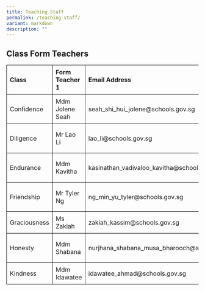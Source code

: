 ```yaml
---
title: Teaching Staff
permalink: /teaching-staff/
variant: markdown
description: ""
---
```




  <title>Class Form Teachers</title>
  <style>
    table {
      border-collapse: collapse;
      width: 100%;
    }
    th, td {
      border: 1px solid black;
      padding: 8px;
      text-align: left;
    }
  </style>



<h2>Class Form Teachers</h2>

<table>
  <tbody><tr>
    <th>Class</th>
    <th>Form Teacher 1</th>
    <th>Email Address</th>
    <th>Form Teacher 2</th>
    <th>Email Address</th>
  </tr>
  <tr>
    <td>Confidence</td>
    <td>Mdm Jolene Seah</td>
    <td>seah_shi_hui_jolene@schools.gov.sg</td>
    <td>Ms Aisyah</td>
    <td>irniaisyah_mohamed_ambri@schools.gov.sg</td>
  </tr>
  <tr>
    <td>Diligence</td>
    <td>Mr Lao Li</td>
    <td>lao_li@schools.gov.sg</td>
    <td>Ms Bernadette Kor</td>
    <td>Kor_Hong_Yin_Bernadette@schools.gov.sg</td>
  </tr>
  <tr>
    <td>Endurance</td>
    <td>Mdm Kavitha</td>
    <td>kasinathan_vadivaloo_kavitha@schools.gov.sg</td>
    <td>Mdm Gladys Soh</td>
    <td>soh_kang_hwee_gladys@schools.gov.sg</td>
  </tr>
  <tr>
    <td>Friendship</td>
    <td>Mr Tyler Ng</td>
    <td>ng_min_yu_tyler@schools.gov.sg</td>
    <td>Ms Angeles Kee</td>
    <td>kee_angeles@schools.gov.sg</td>
  </tr>
  <tr>
    <td>Graciousness</td>
    <td>Ms Zakiah </td>
    <td>zakiah_kassim@schools.gov.sg</td>
    <td>Mdm Ler Shiaw Han</td>
    <td>Ler_Shiaw_Han@schools.gov.sg</td>
  </tr>
  <tr>
    <td>Honesty</td>
    <td>Mdm Shabana</td>
    <td>nurjhana_shabana_musa_bharooch@schools.gov.sg</td>
    <td>Mr Nathaniel Ng</td>
    <td>ng_jun_ting_Nathaniel@schools.gov.sg</td>
  </tr>
  <tr>
    <td>Kindness</td>
    <td>Mdm Idawatee </td>
    <td>idawatee_ahmad@schools.gov.sg</td>
    <td>Mdm Bai Yimeng</td>
    <td>bai_yimeng@schools.gov.sg</td>
  </tr>
</tbody></table>


